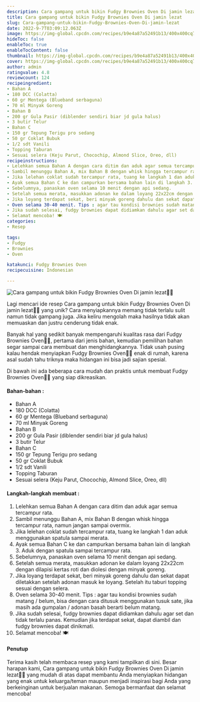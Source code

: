 ```yaml
---
description: Cara gampang untuk bikin Fudgy Brownies Oven Di jamin lezat"
title: Cara gampang untuk bikin Fudgy Brownies Oven Di jamin lezat
slug: Cara-gampang-untuk-bikin-Fudgy-Brownies-Oven-Di-jamin-lezat
date: 2022-9-7T03:09:12.063Z
image: https://img-global.cpcdn.com/recipes/b9e4a87a52491b13/400x400cq70/photo.jpg
hideToc: false
enableToc: true
enableTocContent: false
thumbnail: https://img-global.cpcdn.com/recipes/b9e4a87a52491b13/400x400cq70/photo.jpg
cover: https://img-global.cpcdn.com/recipes/b9e4a87a52491b13/400x400cq70/photo.jpg
author: admin
ratingvalue: 4.8
reviewcount: 124
recipeingredient:
- Bahan A
- 180 DCC (Colatta)
- 60 gr Mentega (Blueband serbaguna)
- 70 ml Minyak Goreng
- Bahan B
- 200 gr Gula Pasir (diblender sendiri biar jd gula halus)
- 3 butir Telur
- Bahan C
- 150 gr Tepung Terigu pro sedang
- 50 gr Coklat Bubuk
- 1/2 sdt Vanili
- Topping Taburan
- Sesuai selera (Keju Parut, Chocochip, Almond Slice, Oreo, dll)
recipeinstructions:
- Lelehkan semua Bahan A dengan cara ditim dan aduk agar semua tercampur rata.
- Sambil menunggu Bahan A, mix Bahan B dengan whisk hingga tercampur rata, namun jangan sampai overmix.
- Jika lelehan coklat sudah tercampur rata, tuang ke langkah 1 dan aduk menggunakan spatula sampai merata.
- Ayak semua Bahan C ke dan campurkan bersama bahan lain di langkah 3. Aduk dengan spatula sampai tercampur rata.
- Sebelumnya, panaskan oven selama 10 menit dengan api sedang.
- Setelah semua merata, masukkan adonan ke dalam loyang 22x22cm dengan dilapisi kertas roti dan diolesi dengan minyak goreng.
- Jika loyang terdapat sekat, beri minyak goreng dahulu dan sekat dapat diletakkan setelah adonan masuk ke loyang. Setelah itu taburi topping sesuai dengan selera.
- Oven selama 30-40 menit. Tips : agar tau kondisi brownies sudah matang / belum, bisa dengan cara ditusuk menggunakan tusuk sate, jika masih ada gumpalan / adonan basah berarti belum matang.
- Jika sudah selesai, fudgy brownies dapat didiamkan dahulu agar set dan tidak terlalu panas. Kemudian jika terdapat sekat, dapat diambil dan fudgy brownies dapat dinikmati.
- Selamat mencoba! 🍽️
categories:
- Resep

tags:
- Fudgy
- Brownies
- Oven

katakunci: Fudgy Brownies Oven
recipecuisine: Indonesian

---
```


![Cara gampang untuk bikin Fudgy Brownies Oven Di jamin lezat👩‍🍳](https://img-global.cpcdn.com/recipes/b9e4a87a52491b13/400x400cq70/photo.jpg)

Lagi mencari ide resep Cara gampang untuk bikin Fudgy Brownies Oven Di jamin lezat👩‍🍳 yang unik? Cara menyiapkannya memang tidak terlalu sulit namun tidak gampang juga. Jika keliru mengolah maka hasilnya tidak akan memuaskan dan justru cenderung tidak enak.

Banyak hal yang sedikit banyak mempengaruhi kualitas rasa dari Fudgy Brownies Oven👩‍🍳, pertama dari jenis bahan, kemudian pemilihan bahan segar sampai cara membuat dan menghidangkannya. Tidak usah pusing kalau hendak menyiapkan Fudgy Brownies Oven👩‍🍳 enak di rumah, karena asal sudah tahu triknya maka hidangan ini bisa jadi sajian spesial.

Di bawah ini ada beberapa cara mudah dan praktis untuk membuat Fudgy Brownies Oven👩‍🍳 yang siap dikreasikan.

<!--inarticleads1-->

#### Bahan-bahan :

- Bahan A
- 180 DCC (Colatta)
- 60 gr Mentega (Blueband serbaguna)
- 70 ml Minyak Goreng
- Bahan B
- 200 gr Gula Pasir (diblender sendiri biar jd gula halus)
- 3 butir Telur
- Bahan C
- 150 gr Tepung Terigu pro sedang
- 50 gr Coklat Bubuk
- 1/2 sdt Vanili
- Topping Taburan
- Sesuai selera (Keju Parut, Chocochip, Almond Slice, Oreo, dll)

<!--inarticleads2-->

#### Langkah-langkah membuat :

1. Lelehkan semua Bahan A dengan cara ditim dan aduk agar semua tercampur rata.
1. Sambil menunggu Bahan A, mix Bahan B dengan whisk hingga tercampur rata, namun jangan sampai overmix.
1. Jika lelehan coklat sudah tercampur rata, tuang ke langkah 1 dan aduk menggunakan spatula sampai merata.
1. Ayak semua Bahan C ke dan campurkan bersama bahan lain di langkah 3. Aduk dengan spatula sampai tercampur rata.
1. Sebelumnya, panaskan oven selama 10 menit dengan api sedang.
1. Setelah semua merata, masukkan adonan ke dalam loyang 22x22cm dengan dilapisi kertas roti dan diolesi dengan minyak goreng.
1. Jika loyang terdapat sekat, beri minyak goreng dahulu dan sekat dapat diletakkan setelah adonan masuk ke loyang. Setelah itu taburi topping sesuai dengan selera.
1. Oven selama 30-40 menit. Tips : agar tau kondisi brownies sudah matang / belum, bisa dengan cara ditusuk menggunakan tusuk sate, jika masih ada gumpalan / adonan basah berarti belum matang.
1. Jika sudah selesai, fudgy brownies dapat didiamkan dahulu agar set dan tidak terlalu panas. Kemudian jika terdapat sekat, dapat diambil dan fudgy brownies dapat dinikmati.
1. Selamat mencoba! 🍽️

#### Penutup

Terima kasih telah membaca resep yang kami tampilkan di sini. Besar harapan kami, Cara gampang untuk bikin Fudgy Brownies Oven Di jamin lezat👩‍🍳 yang mudah di atas dapat membantu Anda menyiapkan hidangan yang enak untuk keluarga/teman maupun menjadi inspirasi bagi Anda yang berkeinginan untuk berjualan makanan. Semoga bermanfaat dan selamat mencoba!
